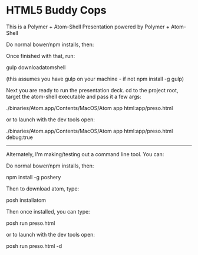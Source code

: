 HTML5 Buddy Cops
================

This is a Polymer + Atom-Shell Presentation powered by Polymer + Atom-Shell

Do normal bower/npm installs, then:

Once finished with that, run:

gulp downloadatomshell

(this assumes you have gulp on your machine - if not npm install -g gulp)


Next you are ready to run the presentation deck. cd to the project root, target the atom-shell executable and pass it a few args:

./binaries/Atom.app/Contents/MacOS/Atom app html:app/preso.html

or to launch with the dev tools open:

./binaries/Atom.app/Contents/MacOS/Atom app html:app/preso.html debug:true


---------------------------------------------------------------------------

Alternately, I'm making/testing out a command line tool. You can:

Do normal bower/npm installs, then:


npm install -g poshery

Then to download atom, type:

posh installatom


Then once installed, you can type:

posh run preso.html


or to launch with the dev tools open:

posh run preso.html -d

